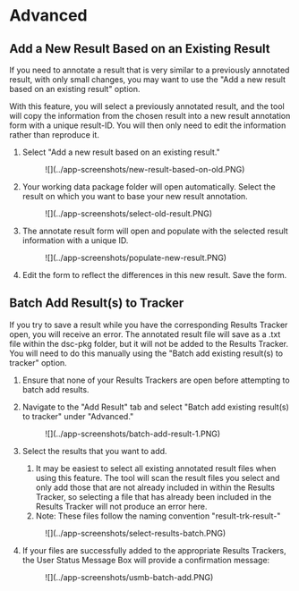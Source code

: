 # Advanced


## Add a New Result Based on an Existing Result

If you need to annotate a result that is very similar to a previously annotated result, with only small changes, you may want to use the "Add a new result based on an existing result" option. 

With this feature, you will select a previously annotated result, and the tool will copy the information from the chosen result into a new result annotation form with a unique result-ID. You will then only need to edit the information rather than reproduce it.

1. Select "Add a new result based on an existing result."

    <figure markdown>
        ![](../app-screenshots/new-result-based-on-old.PNG)
        <figcaption></figcaption>
    </figure>

2. Your working data package folder will open automatically. Select the result on which you want to base your new result annotation. 

    <figure markdown>
        ![](../app-screenshots/select-old-result.PNG)
        <figcaption></figcaption>
    </figure>

3. The annotate result form will open and populate with the selected result information with a unique ID.

    <figure markdown>
        ![](../app-screenshots/populate-new-result.PNG)
        <figcaption></figcaption>
    </figure>

4. Edit the form to reflect the differences in this new result. Save the form.

## Batch Add Result(s) to Tracker

If you try to save a result while you have the corresponding Results Tracker open, you will receive an error. The annotated result file will save as a .txt file within the dsc-pkg folder, but it will not be added to the Results Tracker. You will need to do this manually using the "Batch add existing result(s) to tracker" option.

1. Ensure that none of your Results Trackers are open before attempting to batch add results.
1. Navigate to the "Add Result" tab and select "Batch add existing result(s) to tracker" under "Advanced."

    <figure markdown>
        ![](../app-screenshots/batch-add-result-1.PNG)
        <figcaption></figcaption>
    </figure>

3. Select the results that you want to add.
    1. It may be easiest to select all existing annotated result files when using this feature. The tool will scan the result files you select and only add those that are not already included in within the Results Tracker, so selecting a file that has already been included in the Results Tracker will not produce an error here.
    2. Note: These files follow the naming convention "result-trk-result-"

    <figure markdown>
        ![](../app-screenshots/select-results-batch.PNG)
        <figcaption></figcaption>
    </figure>

4. If your files are successfully added to the appropriate Results Trackers, the User Status Message Box will provide a confirmation message:

    <figure markdown>
        ![](../app-screenshots/usmb-batch-add.PNG)
        <figcaption></figcaption>
    </figure>